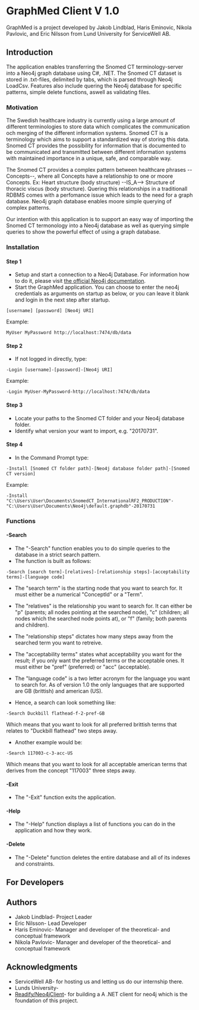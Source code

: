 # GraphMed Client V 1.0
GraphMed is a project developed by Jakob Lindblad, Haris Eminovic, Nikola Pavlovic, and Eric Nilsson from Lund University for ServiceWell AB.
## Introduction
The application enables transferring the Snomed CT terminology-server into a Neo4j graph database using C#, .NET.
The Snomed CT dataset is stored in .txt-files, delimited by tabs, which is parsed through Neo4j LoadCsv.
Features also include quering the Neo4j database for specific patterns, simple delete functions, aswell as validating files.

### Motivation
The Swedish healthcare industry is currently using a large amount of different terminologies to store data which complicates the communication och merging of the different information systems. 
Snomed CT is a terminology which aims to support a standardized way of storing this data. 
Snomed CT provides the possibility for information that is documented to be communicated and 
transmitted between different information systems with maintained importance in a unique, safe, and comparable way.

The Snomed CT provides a complex pattern between healthcare phrases --Concepts--, where all Concepts have a relationship to one or moore Concepts.
Ex: Heart structure (body structure) --IS_A--> Structure of thoracic viscus (body structure).
Quering this relationships in a traditionall RDBMS comes with a perfomance issue which leads to the need for a graph database.
Neo4j graph database enables moore simple querying of complex patterns.

Our intention with this application is to support an easy way of importing the Snomed CT termonology into a Neo4j database as well as querying simple queries to show the powerful effect of using a graph database.

### Installation
#### Step 1
 * Setup and start a connection to a Neo4j Database. For information how to do it, please visit [the official Neo4j documentation](https://neo4j.com/docs/operations-manual/current/installation/). 
 * Start the GraphMed application. You can choose to enter the neo4j credentials as arguments on startup as below, or you can leave it blank and login in the next step after startup.
 ```
 [username] [password] [Neo4j URI] 
 ```
 Example: 
  ```
 MyUser MyPassword http://localhost:7474/db/data
 ```
#### Step 2
 * If not logged in directly, type: 
 ```
 -Login [username]-[password]-[Neo4j URI]
 ```
 Example: 
 ```
 -Login MyUser-MyPassword-http://localhost:7474/db/data
 ```
 #### Step 3
 * Locate your paths to the Snomed CT folder and your Neo4j database folder.
 * Identify what version your want to import, e.g. "20170731".
 #### Step 4
 * In the Command Prompt type:
 ```
 -Install [Snomed CT folder path]-[Neo4j database folder path]-[Snomed CT version]
 ```
 Example: 
 ```
 -Install "C:\Users\User\Documents\SnomedCT_InternationalRF2_PRODUCTION"-"C:\Users\User\Documents\Neo4j\default.graphdb"-20170731
 ```
 ### Functions
 #### -Search
* The "-Search" function enables you to do simple queries to the database in a strict search pattern. 
* The function is built as follows: 
 ```
 -Search [search term]-[relatives]-[relationship steps]-[acceptability terms]-[language code]
 ```
* The "search term" is the starting node that you want to search for. It must either be a numerical "ConceptId" or a "Term".
 
* The "relatives" is the relationship you want to search for. It can either be "p" (parents; all nodes pointing at the searched node), "c" (children; all nodes which the searched node points at), or "f" (family; both parents and children).
 
* The "relationship steps" dictates how many steps away from the searched term you want to retreive. 
 
* The "acceptability terms" states what acceptability you want for the result; if you only want the preferred terms or the acceptable ones. It must either be "pref" (preferred) or "acc" (acceptable). 

* The "language code" is a two letter acronym for the language you want to search for. As of version 1.0 the only languages that are supported are GB (brittish) and american (US). 

* Hence, a search can look something like: 
 ```
 -Search Duckbill flathead-f-2-pref-GB
 ```
 Which means that you want to look for all preferred brittish terms that relates to "Duckbill flathead" two steps away. 
 
 * Another example would be: 
 ```
 -Search 117003-c-3-acc-US
 ```
 Which means that you want to look for all acceptable american terms that derives from the concept "117003" three steps away. 
 
 #### -Exit
 * The "-Exit" function exits the application.
 #### -Help
 * The "-Help" function displays a list of functions you can do in the application and how they work. 
 #### -Delete
 * The "-Delete" function deletes the entire database and all of its indexes and constraints. 
 
 ## For Developers
 
 ## Authors
 * Jakob Lindblad- Project Leader
 * Eric Nilsson- Lead Developer
 * Haris Eminovic- Manager and developer of the theoretical- and conceptual framework
 * Nikola Pavlovic- Manager and developer of the theoretical- and conceptual framework
 
 ## Acknowledgments
 * ServiceWell AB- for hosting us and letting us do our internship there. 
 * Lunds University- 
 * [Readify/Neo4jClient](https://github.com/Readify/Neo4jClient)- for building a A .NET client for neo4j which is the foundation of this project. 
 
